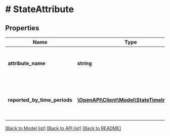 # # StateAttribute

## Properties

Name | Type | Description | Notes
------------ | ------------- | ------------- | -------------
**attribute_name** | **string** | Name of Attribute as mentioned in Data Dictionary |
**reported_by_time_periods** | [**\OpenAPI\Client\Model\StateTimeInterval[]**](StateTimeInterval.md) | List of state values grouped by specified Time Interval |

[[Back to Model list]](../../README.md#models) [[Back to API list]](../../README.md#endpoints) [[Back to README]](../../README.md)
